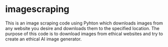 # imagescraping
This is an image scraping code using Pyhton which downloads images from any website you desire and downloads them to the specified location.
The purpose of this code is to download images from ethical websites and try to create an ethical AI image generator.
